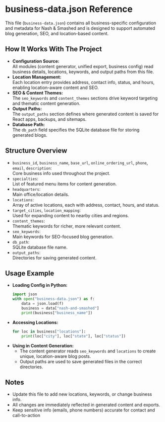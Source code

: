 # business-data.json Reference

This file (`business-data.json`) contains all business-specific configuration and metadata for Nash & Smashed and is designed to support automated blog generation, SEO, and location-based content.

## How It Works With The Project

- **Configuration Source:**  
  All modules (content generator, unified export, business config) read business details, locations, keywords, and output paths from this file.
- **Location Management:**  
  Each location entry provides address, contact info, status, and hours, enabling location-aware content and SEO.
- **SEO & Content Themes:**  
  The `seo_keywords` and `content_themes` sections drive keyword targeting and thematic content generation.
- **Output Paths:**  
  The `output_paths` section defines where generated content is saved for React apps, backups, and sitemaps.
- **Database Path:**  
  The `db_path` field specifies the SQLite database file for storing generated blogs.

## Structure Overview

- `business_id`, `business_name`, `base_url`, `online_ordering_url`, `phone`, `email`, `description`:  
  Core business info used throughout the project.
- `specialties`:  
  List of featured menu items for content generation.
- `headquarters`:  
  Main office/location details.
- `locations`:  
  Array of active locations, each with address, contact, hours, and status.
- `target_cities`, `location_mapping`:  
  Used for expanding content to nearby cities and regions.
- `content_themes`:  
  Thematic keywords for richer, more relevant content.
- `seo_keywords`:  
  Main keywords for SEO-focused blog generation.
- `db_path`:  
  SQLite database file name.
- `output_paths`:  
  Directories for saving generated content.

## Usage Example

- **Loading Config in Python:**
  ```python
  import json
  with open("business-data.json") as f:
      data = json.load(f)
      business = data["nash-and-smashed"]
      print(business["business_name"])
  ```
- **Accessing Locations:**
  ```python
  for loc in business["locations"]:
      print(loc["city"], loc["state"], loc["status"])
  ```
- **Using in Content Generation:**
  - The content generator reads `seo_keywords` and `locations` to create unique, location-aware blog posts.
  - Output paths are used to save generated files in the correct directories.

## Notes

- Update this file to add new locations, keywords, or change business info.
- All changes are immediately reflected in generated content and exports.
- Keep sensitive info (emails, phone numbers) accurate for contact and call-to-action
